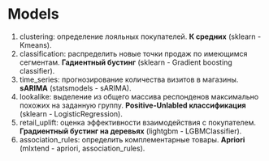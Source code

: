 # Models 

1. clustering: определение лояльных покупателей. **К средних** (sklearn - Kmeans). 
2. classification: распределить новые точки продаж по имеющимся сегментам. **Гадиентный бустинг** (sklearn - Gradient boosting classifier).
3. time_series: прогнозирование количества визитов в магазины. **sARIMA** (statsmodels - sARIMA). 
4. lookalike: выделение из общего массива респонденов максимально похожих на заданную группу. **Positive-Unlabled классификация** (sklearn - LogisticRegression). 
5. retail_uplift: оценка эффективности взаимодействия с покупателем. **Градиентный бустинг на деревьях** (lightgbm - LGBMClassifier). 
6. association_rules: определить комплементарные товары. **Apriori** (mlxtend - apriori, association_rules).
